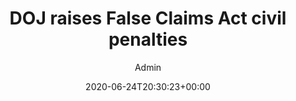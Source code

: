 ---
aliases: /feeds/doj-raises-false-claims-act-civil-penalties
archetype: external-bookmark-feed
author:
- Admin
breadcrumbLinks:
- /
- /feed/latest/
- /feed/latest/
breadcrumbs:
- Home
- Feeds
- Latest
categories: []
date: '2020-06-24T20:30:23+00:00'
feed:
  feed_url: https://www.beckershospitalreview.com/?format=feed
  id: 415
  site_url: https://www.beckershospitalreview.com/
  source: miniflux
  title: Becker's Hospital Review - Healthcare News
feedSource:
- becker-s-hospital-review-healthcare-news
icon:
  format: ICO
  href: becker-s-hospital-review-healthcare-news-feed-icon.ico
  mime_type: image/x-icon
  size:
  - 16
  - 16
link:
  brand: beckershospitalreview.com
  href: https://www.beckershospitalreview.com/legal-regulatory-issues/doj-raises-false-claims-act-civil-penalties.html
mdName: beckershospitalreview.com-doj-raises-false-claims-act-civil-penalties
pubDate: 2020-06-24 20:30:23+00:00
searchCategory: Feeds
slug: beckershospitalreview.com-doj-raises-false-claims-act-civil-penalties
sub: feeds
tags:
- Feeds
title: DOJ raises False Claims Act civil penalties
---
